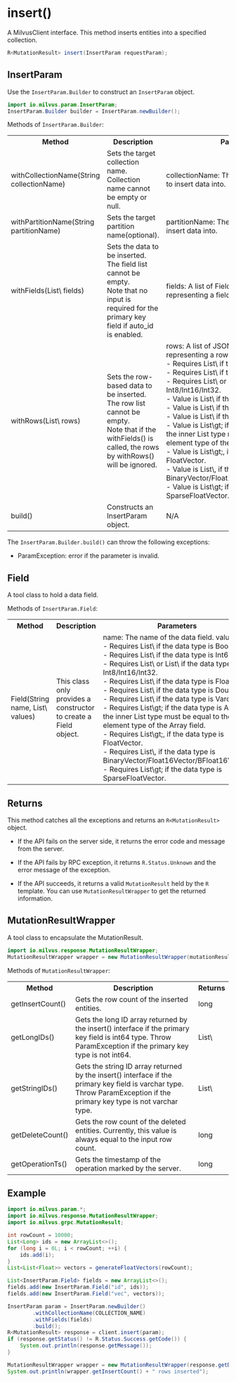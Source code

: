 # insert()

A MilvusClient interface. This method inserts entities into a specified collection.

```java
R<MutationResult> insert(InsertParam requestParam);
```

## InsertParam

Use the `InsertParam.Builder` to construct an `InsertParam` object.

```java
import io.milvus.param.InsertParam;
InsertParam.Builder builder = InsertParam.newBuilder();
```

Methods of `InsertParam.Builder`:

<table>
    <tr>
        <th>Method</th>
        <th>Description</th>
        <th>Parameters</th>
    </tr>
    <tr>
        <td>withCollectionName(String collectionName)</td>
        <td>Sets the target collection name. Collection name cannot be empty or null.</td>
        <td>collectionName: The name of the collection to insert data into.</td>
    </tr>
    <tr>
        <td>withPartitionName(String partitionName)</td>
        <td>Sets the target partition name(optional).</td>
        <td>partitionName: The name of the partition to insert data into.</td>
    </tr>
    <tr>
        <td>withFields(List\<InsertParam.Field> fields)</td>
        <td>Sets the data to be inserted. The field list cannot be empty. <br/>Note that no input is required for the primary key field if auto_id is enabled.</td>
        <td>fields: A list of Field objects, each representing a field.</td>
    </tr>
    <tr>
        <td>withRows(List\<JSONObject> rows)</td>
        <td>Sets the row-based data to be inserted. The row list cannot be empty.<br/>Note that if the withFields() is called, the rows by withRows() will be ignored.</td>
        <td>rows: A list of JSONObject objects, each representing a row in key-value format.<br/>- Requires List\<Boolean> if the data type is Bool.<br/>- Requires List\<Long> if the data type is Int64.<br/>- Requires List\<Integer> or List\<Short> if the data type is Int8/Int16/Int32.<br/>- Value is List\<Float> if the data type is Float.<br/>- Value is List\<Double> if the data type is Double.<br/>- Value is List\<String> if the data type is Varchar.<br/>- Value is List\<List\<?>gt; if the data type is Array, the inner List type must be equal to the element type of the Array field.<br/>- Value is List\<List\<Float>gt;, if the data type is FloatVector.<br/>- Value is List\<ByteBuffer>, if the data type is BinaryVector/Float16Vector/BFloat16Vector.<br/>- Value is List\<SortedMap\<Long, Float>gt; if the data type is SparseFloatVector.</td>
    </tr>
    <tr>
        <td>build()</td>
        <td>Constructs an InsertParam object.</td>
        <td>N/A</td>
    </tr>
</table>

The `InsertParam.Builder.build()` can throw the following exceptions:

- ParamException: error if the parameter is invalid.

## Field

A tool class to hold a data field.

Methods of `InsertParam.Field`:

<table>
   <tr>
     <th><strong>Method</strong></th>
     <th><strong>Description</strong></th>
     <th><strong>Parameters</strong></th>
   </tr>
   <tr>
     <td>Field(String name, List\<?> values)<br/></td>
     <td>This class only provides a constructor to create a Field object.<br/></td>
     <td>name: The name of the data field. values:<br/>- Requires List\<Boolean> if the data type is Bool.<br/>- Requires List\<Long> if the data type is Int64.<br/>- Requires List\<Integer> or List\<Short> if the data type is Int8/Int16/Int32.<br/>- Requires List\<Float> if the data type is Float.<br/>- Requires List\<Double> if the data type is Double.<br/>- Requires List\<String> if the data type is Varchar.<br/>- Requires List\<List\<?>gt; if the data type is Array, the inner List type must be equal to the element type of the Array field.<br/>- Requires List\<List\<Float>gt;, if the data type is FloatVector.<br/>- Requires List\<ByteBuffer>, if the data type is BinaryVector/Float16Vector/BFloat16Vector.<br/>- Requires List\<SortedMap\<Long, Float>gt; if the data type is SparseFloatVector.</td>
   </tr>
</table>

## Returns

This method catches all the exceptions and returns an `R<MutationResult>` object.

- If the API fails on the server side, it returns the error code and message from the server.

- If the API fails by RPC exception, it returns `R.Status.Unknown` and the error message of the exception.

- If the API succeeds, it returns a valid `MutationResult` held by the `R` template. You can use `MutationResultWrapper` to get the returned information.

## MutationResultWrapper

A tool class to encapsulate the MutationResult. 

```java
import io.milvus.response.MutationResultWrapper;
MutationResultWrapper wrapper = new MutationResultWrapper(mutationResult);
```

Methods of `MutationResultWrapper`:

<table>
   <tr>
     <th><strong>Method</strong></th>
     <th><strong>Description</strong></th>
     <th><strong>Returns</strong></th>
   </tr>
   <tr>
     <td>getInsertCount()</td>
     <td>Gets the row count of the inserted entities.<br/></td>
     <td>long</td>
   </tr>
   <tr>
     <td>getLongIDs()<br/></td>
     <td>Gets the long ID array returned by the insert() interface if the primary key field is int64 type. Throw ParamException if the primary key type is not int64.<br/></td>
     <td>List\<Long></td>
   </tr>
   <tr>
     <td>getStringIDs()</td>
     <td>Gets the string ID array returned by the insert() interface if the primary key field is varchar type. Throw ParamException if the primary key type is not varchar type.</td>
     <td>List\<String><br/></td>
   </tr>
   <tr>
     <td>getDeleteCount()</td>
     <td>Gets the row count of the deleted entities. Currently, this value is always equal to the input row count.</td>
     <td>long</td>
   </tr>
   <tr>
     <td>getOperationTs()<br/></td>
     <td>Gets the timestamp of the operation marked by the server.</td>
     <td>long</td>
   </tr>
</table>

## Example

```java
import io.milvus.param.*;
import io.milvus.response.MutationResultWrapper;
import io.milvus.grpc.MutationResult;

int rowCount = 10000;
List<Long> ids = new ArrayList<>();
for (long i = 0L; i < rowCount; ++i) {
    ids.add(i);
}
List<List<Float>> vectors = generateFloatVectors(rowCount);

List<InsertParam.Field> fields = new ArrayList<>();
fields.add(new InsertParam.Field("id", ids));
fields.add(new InsertParam.Field("vec", vectors));

InsertParam param = InsertParam.newBuilder()
        .withCollectionName(COLLECTION_NAME)
        .withFields(fields)
        .build();
R<MutationResult> response = client.insert(param);
if (response.getStatus() != R.Status.Success.getCode()) {
    System.out.println(response.getMessage());
}

MutationResultWrapper wrapper = new MutationResultWrapper(response.getData());
System.out.println(wrapper.getInsertCount() + " rows inserted");
```
